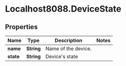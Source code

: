 # Localhost8088.DeviceState

## Properties
Name | Type | Description | Notes
------------ | ------------- | ------------- | -------------
**name** | **String** | Name of the device. | 
**state** | **String** | Device&#x27;s state | 
